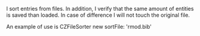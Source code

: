 I sort entries from files. 
In addition, I verify that the same amount of entities is saved than loaded.
In case of difference I will not touch the original file. 

An example of use is
	CZFileSorter new sortFile: 'rmod.bib'